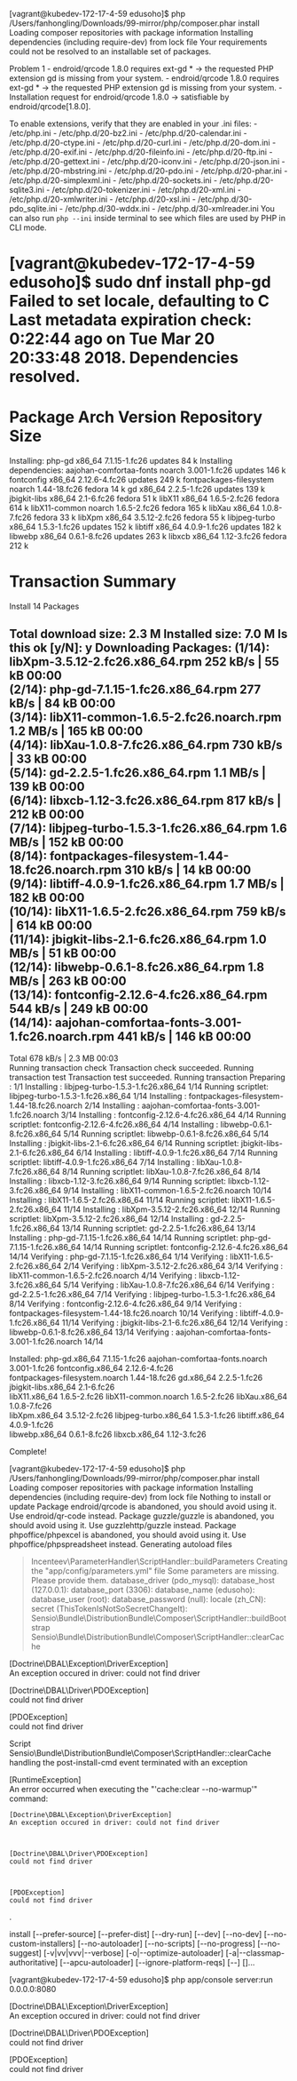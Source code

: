 

[vagrant@kubedev-172-17-4-59 edusoho]$ php /Users/fanhongling/Downloads/99-mirror/php/composer.phar install
Loading composer repositories with package information
Installing dependencies (including require-dev) from lock file
Your requirements could not be resolved to an installable set of packages.

  Problem 1
    - endroid/qrcode 1.8.0 requires ext-gd * -> the requested PHP extension gd is missing from your system.
    - endroid/qrcode 1.8.0 requires ext-gd * -> the requested PHP extension gd is missing from your system.
    - Installation request for endroid/qrcode 1.8.0 -> satisfiable by endroid/qrcode[1.8.0].

  To enable extensions, verify that they are enabled in your .ini files:
    - /etc/php.ini
    - /etc/php.d/20-bz2.ini
    - /etc/php.d/20-calendar.ini
    - /etc/php.d/20-ctype.ini
    - /etc/php.d/20-curl.ini
    - /etc/php.d/20-dom.ini
    - /etc/php.d/20-exif.ini
    - /etc/php.d/20-fileinfo.ini
    - /etc/php.d/20-ftp.ini
    - /etc/php.d/20-gettext.ini
    - /etc/php.d/20-iconv.ini
    - /etc/php.d/20-json.ini
    - /etc/php.d/20-mbstring.ini
    - /etc/php.d/20-pdo.ini
    - /etc/php.d/20-phar.ini
    - /etc/php.d/20-simplexml.ini
    - /etc/php.d/20-sockets.ini
    - /etc/php.d/20-sqlite3.ini
    - /etc/php.d/20-tokenizer.ini
    - /etc/php.d/20-xml.ini
    - /etc/php.d/20-xmlwriter.ini
    - /etc/php.d/20-xsl.ini
    - /etc/php.d/30-pdo_sqlite.ini
    - /etc/php.d/30-wddx.ini
    - /etc/php.d/30-xmlreader.ini
  You can also run `php --ini` inside terminal to see which files are used by PHP in CLI mode.


[vagrant@kubedev-172-17-4-59 edusoho]$ sudo dnf install php-gd                      
Failed to set locale, defaulting to C
Last metadata expiration check: 0:22:44 ago on Tue Mar 20 20:33:48 2018.
Dependencies resolved.
======================================================================================================================================================
 Package                                       Arch                         Version                               Repository                     Size
======================================================================================================================================================
Installing:
 php-gd                                        x86_64                       7.1.15-1.fc26                         updates                        84 k
Installing dependencies:
 aajohan-comfortaa-fonts                       noarch                       3.001-1.fc26                          updates                       146 k
 fontconfig                                    x86_64                       2.12.6-4.fc26                         updates                       249 k
 fontpackages-filesystem                       noarch                       1.44-18.fc26                          fedora                         14 k
 gd                                            x86_64                       2.2.5-1.fc26                          updates                       139 k
 jbigkit-libs                                  x86_64                       2.1-6.fc26                            fedora                         51 k
 libX11                                        x86_64                       1.6.5-2.fc26                          fedora                        614 k
 libX11-common                                 noarch                       1.6.5-2.fc26                          fedora                        165 k
 libXau                                        x86_64                       1.0.8-7.fc26                          fedora                         33 k
 libXpm                                        x86_64                       3.5.12-2.fc26                         fedora                         55 k
 libjpeg-turbo                                 x86_64                       1.5.3-1.fc26                          updates                       152 k
 libtiff                                       x86_64                       4.0.9-1.fc26                          updates                       182 k
 libwebp                                       x86_64                       0.6.1-8.fc26                          updates                       263 k
 libxcb                                        x86_64                       1.12-3.fc26                           fedora                        212 k

Transaction Summary
======================================================================================================================================================
Install  14 Packages

Total download size: 2.3 M
Installed size: 7.0 M
Is this ok [y/N]: y
Downloading Packages:
(1/14): libXpm-3.5.12-2.fc26.x86_64.rpm                                                                               252 kB/s |  55 kB     00:00    
(2/14): php-gd-7.1.15-1.fc26.x86_64.rpm                                                                               277 kB/s |  84 kB     00:00    
(3/14): libX11-common-1.6.5-2.fc26.noarch.rpm                                                                         1.2 MB/s | 165 kB     00:00    
(4/14): libXau-1.0.8-7.fc26.x86_64.rpm                                                                                730 kB/s |  33 kB     00:00    
(5/14): gd-2.2.5-1.fc26.x86_64.rpm                                                                                    1.1 MB/s | 139 kB     00:00    
(6/14): libxcb-1.12-3.fc26.x86_64.rpm                                                                                 817 kB/s | 212 kB     00:00    
(7/14): libjpeg-turbo-1.5.3-1.fc26.x86_64.rpm                                                                         1.6 MB/s | 152 kB     00:00    
(8/14): fontpackages-filesystem-1.44-18.fc26.noarch.rpm                                                               310 kB/s |  14 kB     00:00    
(9/14): libtiff-4.0.9-1.fc26.x86_64.rpm                                                                               1.7 MB/s | 182 kB     00:00    
(10/14): libX11-1.6.5-2.fc26.x86_64.rpm                                                                               759 kB/s | 614 kB     00:00    
(11/14): jbigkit-libs-2.1-6.fc26.x86_64.rpm                                                                           1.0 MB/s |  51 kB     00:00    
(12/14): libwebp-0.6.1-8.fc26.x86_64.rpm                                                                              1.8 MB/s | 263 kB     00:00    
(13/14): fontconfig-2.12.6-4.fc26.x86_64.rpm                                                                          544 kB/s | 249 kB     00:00    
(14/14): aajohan-comfortaa-fonts-3.001-1.fc26.noarch.rpm                                                              441 kB/s | 146 kB     00:00    
------------------------------------------------------------------------------------------------------------------------------------------------------
Total                                                                                                                 678 kB/s | 2.3 MB     00:03     
Running transaction check
Transaction check succeeded.
Running transaction test
Transaction test succeeded.
Running transaction
  Preparing        :                                                                                                                              1/1 
  Installing       : libjpeg-turbo-1.5.3-1.fc26.x86_64                                                                                           1/14 
  Running scriptlet: libjpeg-turbo-1.5.3-1.fc26.x86_64                                                                                           1/14 
  Installing       : fontpackages-filesystem-1.44-18.fc26.noarch                                                                                 2/14 
  Installing       : aajohan-comfortaa-fonts-3.001-1.fc26.noarch                                                                                 3/14 
  Installing       : fontconfig-2.12.6-4.fc26.x86_64                                                                                             4/14 
  Running scriptlet: fontconfig-2.12.6-4.fc26.x86_64                                                                                             4/14 
  Installing       : libwebp-0.6.1-8.fc26.x86_64                                                                                                 5/14 
  Running scriptlet: libwebp-0.6.1-8.fc26.x86_64                                                                                                 5/14 
  Installing       : jbigkit-libs-2.1-6.fc26.x86_64                                                                                              6/14 
  Running scriptlet: jbigkit-libs-2.1-6.fc26.x86_64                                                                                              6/14 
  Installing       : libtiff-4.0.9-1.fc26.x86_64                                                                                                 7/14 
  Running scriptlet: libtiff-4.0.9-1.fc26.x86_64                                                                                                 7/14 
  Installing       : libXau-1.0.8-7.fc26.x86_64                                                                                                  8/14 
  Running scriptlet: libXau-1.0.8-7.fc26.x86_64                                                                                                  8/14 
  Installing       : libxcb-1.12-3.fc26.x86_64                                                                                                   9/14 
  Running scriptlet: libxcb-1.12-3.fc26.x86_64                                                                                                   9/14 
  Installing       : libX11-common-1.6.5-2.fc26.noarch                                                                                          10/14 
  Installing       : libX11-1.6.5-2.fc26.x86_64                                                                                                 11/14 
  Running scriptlet: libX11-1.6.5-2.fc26.x86_64                                                                                                 11/14 
  Installing       : libXpm-3.5.12-2.fc26.x86_64                                                                                                12/14 
  Running scriptlet: libXpm-3.5.12-2.fc26.x86_64                                                                                                12/14 
  Installing       : gd-2.2.5-1.fc26.x86_64                                                                                                     13/14 
  Running scriptlet: gd-2.2.5-1.fc26.x86_64                                                                                                     13/14 
  Installing       : php-gd-7.1.15-1.fc26.x86_64                                                                                                14/14 
  Running scriptlet: php-gd-7.1.15-1.fc26.x86_64                                                                                                14/14 
  Running scriptlet: fontconfig-2.12.6-4.fc26.x86_64                                                                                            14/14 
  Verifying        : php-gd-7.1.15-1.fc26.x86_64                                                                                                 1/14 
  Verifying        : libX11-1.6.5-2.fc26.x86_64                                                                                                  2/14 
  Verifying        : libXpm-3.5.12-2.fc26.x86_64                                                                                                 3/14 
  Verifying        : libX11-common-1.6.5-2.fc26.noarch                                                                                           4/14 
  Verifying        : libxcb-1.12-3.fc26.x86_64                                                                                                   5/14 
  Verifying        : libXau-1.0.8-7.fc26.x86_64                                                                                                  6/14 
  Verifying        : gd-2.2.5-1.fc26.x86_64                                                                                                      7/14 
  Verifying        : libjpeg-turbo-1.5.3-1.fc26.x86_64                                                                                           8/14 
  Verifying        : fontconfig-2.12.6-4.fc26.x86_64                                                                                             9/14 
  Verifying        : fontpackages-filesystem-1.44-18.fc26.noarch                                                                                10/14 
  Verifying        : libtiff-4.0.9-1.fc26.x86_64                                                                                                11/14 
  Verifying        : jbigkit-libs-2.1-6.fc26.x86_64                                                                                             12/14 
  Verifying        : libwebp-0.6.1-8.fc26.x86_64                                                                                                13/14 
  Verifying        : aajohan-comfortaa-fonts-3.001-1.fc26.noarch                                                                                14/14 

Installed:
  php-gd.x86_64 7.1.15-1.fc26                          aajohan-comfortaa-fonts.noarch 3.001-1.fc26          fontconfig.x86_64 2.12.6-4.fc26         
  fontpackages-filesystem.noarch 1.44-18.fc26          gd.x86_64 2.2.5-1.fc26                               jbigkit-libs.x86_64 2.1-6.fc26          
  libX11.x86_64 1.6.5-2.fc26                           libX11-common.noarch 1.6.5-2.fc26                    libXau.x86_64 1.0.8-7.fc26              
  libXpm.x86_64 3.5.12-2.fc26                          libjpeg-turbo.x86_64 1.5.3-1.fc26                    libtiff.x86_64 4.0.9-1.fc26             
  libwebp.x86_64 0.6.1-8.fc26                          libxcb.x86_64 1.12-3.fc26                           

Complete!


[vagrant@kubedev-172-17-4-59 edusoho]$ php /Users/fanhongling/Downloads/99-mirror/php/composer.phar install
Loading composer repositories with package information
Installing dependencies (including require-dev) from lock file
Nothing to install or update
Package endroid/qrcode is abandoned, you should avoid using it. Use endroid/qr-code instead.
Package guzzle/guzzle is abandoned, you should avoid using it. Use guzzlehttp/guzzle instead.
Package phpoffice/phpexcel is abandoned, you should avoid using it. Use phpoffice/phpspreadsheet instead.
Generating autoload files
> Incenteev\ParameterHandler\ScriptHandler::buildParameters
Creating the "app/config/parameters.yml" file
Some parameters are missing. Please provide them.
database_driver (pdo_mysql): 
database_host (127.0.0.1): 
database_port (3306): 
database_name (edusoho): 
database_user (root): 
database_password (null): 
locale (zh_CN): 
secret (ThisTokenIsNotSoSecretChangeIt): 
> Sensio\Bundle\DistributionBundle\Composer\ScriptHandler::buildBootstrap
> Sensio\Bundle\DistributionBundle\Composer\ScriptHandler::clearCache

                                                         
  [Doctrine\DBAL\Exception\DriverException]              
  An exception occured in driver: could not find driver  
                                                         

                                       
  [Doctrine\DBAL\Driver\PDOException]  
  could not find driver                
                                       

                         
  [PDOException]         
  could not find driver  
                         

Script Sensio\Bundle\DistributionBundle\Composer\ScriptHandler::clearCache handling the post-install-cmd event terminated with an exception

                                                                             
  [RuntimeException]                                                         
  An error occurred when executing the "'cache:clear --no-warmup'" command:  
                                                                             
                                                                             
                                                                             
                                                                             
                                                                             
    [Doctrine\DBAL\Exception\DriverException]                                
    An exception occured in driver: could not find driver                    
                                                                             
                                                                             
                                                                             
    [Doctrine\DBAL\Driver\PDOException]                                      
    could not find driver                                                    
                                                                             
                                                                             
                                                                             
    [PDOException]                                                           
    could not find driver                                                    
                                                                             
                                                                             
  .                                                                          
                                                                             

install [--prefer-source] [--prefer-dist] [--dry-run] [--dev] [--no-dev] [--no-custom-installers] [--no-autoloader] [--no-scripts] [--no-progress] [--no-suggest] [-v|vv|vvv|--verbose] [-o|--optimize-autoloader] [-a|--classmap-authoritative] [--apcu-autoloader] [--ignore-platform-reqs] [--] [<packages>]...



[vagrant@kubedev-172-17-4-59 edusoho]$ php app/console server:run 0.0.0.0:8080

                                                         
  [Doctrine\DBAL\Exception\DriverException]              
  An exception occured in driver: could not find driver  
                                                         

                                       
  [Doctrine\DBAL\Driver\PDOException]  
  could not find driver                
                                       

                         
  [PDOException]         
  could not find driver  
                         

